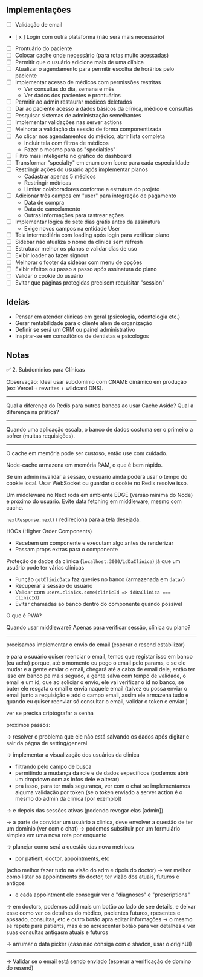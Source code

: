 ## Implementações

- [ ] Validação de email
- [ x ] Login com outra plataforma (não sera mais necessário)
- [ ] Prontuário do paciente
- [ ] Colocar cache onde necessário (para rotas muito acessadas)
- [ ] Permitir que o usuário adicione mais de uma clínica
- [ ] Atualizar o agendamento para permitir escolha de horários pelo paciente
- [ ] Implementar acesso de médicos com permissões restritas
  - Ver consultas do dia, semana e mês
  - Ver dados dos pacientes e prontuários
- [ ] Permitir ao admin restaurar médicos deletados
- [ ] Dar ao paciente acesso a dados básicos da clínica, médico e consultas
- [ ] Pesquisar sistemas de administração semelhantes
- [ ] Implementar validações nas server actions
- [ ] Melhorar a validação da sessão de forma componentizada
- [ ] Ao clicar nos agendamentos do médico, abrir lista completa
  - Incluir tela com filtros de médicos
  - Fazer o mesmo para as "specialties"
- [ ] Filtro mais inteligente no gráfico do dashboard
- [ ] Transformar "specialty" em enum com ícone para cada especialidade
- [ ] Restringir ações do usuário após implementar planos
  - Cadastrar apenas 5 médicos
  - Restringir métricas
  - Limitar colaboradores conforme a estrutura do projeto
- [ ] Adicionar três campos em "user" para integração de pagamento
  - Data de compra
  - Data de cancelamento
  - Outras informações para rastrear ações
- [ ] Implementar lógica de sete dias grátis antes da assinatura
  - Exige novos campos na entidade User
- [ ] Tela intermediária com loading após login para verificar plano
- [ ] Sidebar não atualiza o nome da clínica sem refresh
- [ ] Estruturar melhor os planos e validar dias de uso
- [ ] Exibir loader ao fazer signout
- [ ] Melhorar o footer da sidebar com menu de opções
- [ ] Exibir efeitos ou passo a passo após assinatura do plano
- [ ] Validar o cookie do usuário
- [ ] Evitar que páginas protegidas precisem requisitar "session"

## Ideias
- Pensar em atender clínicas em geral (psicologia, odontologia etc.)
- Gerar rentabilidade para o cliente além de organização
- Definir se será um CRM ou painel administrativo
- Inspirar-se em consultórios de dentistas e psicólogos

## Notas

✅ 2. Subdomínios para Clínicas

Observação: Ideal usar subdomínio com CNAME dinâmico em produção (ex: Vercel + rewrites + wildcard DNS).

---

Qual a diferença do Redis para outros bancos ao usar Cache Aside? Qual a diferença na prática?

----

Quando uma aplicação escala, o banco de dados costuma ser o primeiro a sofrer (muitas requisições).

----

O cache em memória pode ser custoso, então use com cuidado.

Node-cache armazena em memória RAM, o que é bem rápido.

Se um admin invalidar a sessão, o usuário ainda poderá usar o tempo do cookie local. Usar WebSocket ou guardar o cookie no Redis resolve isso.

Um middleware no Next roda em ambiente EDGE (versão mínima do Node) e próximo do usuário.
Evite data fetching em middleware, mesmo com cache.

`nextResponse.next()` redireciona para a tela desejada.

HOCs (Higher Order Components)
- Recebem um componente e executam algo antes de renderizar
- Passam props extras para o componente

Proteção de dados da clínica (`localhost:3000/idDaClinica`) já que um usuário pode ter várias clínicas
- Função `getClinicData` faz queries no banco (armazenada em `data/`)
- Recuperar a sessão do usuário
- Validar com `users.clinics.some(clinicId => idDaClinica === clinicId)`
- Evitar chamadas ao banco dentro do componente quando possível

O que é PWA?

Quando usar middleware? Apenas para verificar sessão, clínica ou plano?



--------------------------------------------
precisamos implementar o envio do email (esperar o resend estabilizar)

e para o suuário quiser reenciar o email, temos que registar isso em banco (eu acho) porque, até o momento eu pego o email pelo params, e se ele mudar e a gente enviar o email, chegará até a caixa de email dele, então ter isso em banco pe mais segudo, a gente salva com tempo de validade, o email e um id, que ao soliciar o envio, ele vai verificar o id no banco, se bater ele resgata o email e envia naquele email (talvez eu possa enviar o email junto a requisição e add o campo email, assim ele armazena tudo e quando eu quiser reenviar só consultar o email, validar o token e enviar )

ver se precisa criptografar a senha






proximos passos:

-> resolver o problema que ele não está salvando os dados após digitar e sair da págna de setting/general

-> implementar a visualização dos usuários da clinica
  - filtrando pelo campo de busca
  - permitindo a mudança da role e de dados expecíficos (podemos abrir um dropdown com as infos dele e alterar)
  - pra issso, para ter mais segurança, ver com o chat se implementamos alguma validação por token (se o token enviado a server action é o mesmo do admin da clinica [por exemplo])

-> e depois das sessões ativas (podendo revogar elas [admin])

-> a parte de convidar um usuário a clinica, deve envolver a questão de ter um domínio (ver com o chat)
-> podemos substituir por um formulário simples em uma nova rota por enquanto


-> planejar como será a questão das nova metricas
  - por patient, doctor, appointments, etc

(acho melhor fazer tudo na visão do adm e dpois do doctor)
-> ver melhor como listar os appointments do doctor, ter vizão dos atuais, futuros e antigos
  - e cada appointment ele conseguir ver o "diagnoses" e "prescriptions"

-> em doctors, podemos add mais um botão ao lado de see details, e deixar esse como ver os detalhes do médico, pacientes futuros, rpesentes e apssado, consultas, etc e outro botão apra editar informações
-> o mesmo se repete para patients, mas é só acrescentar botão para ver detalhes e ver suas consultas antigasm atuais e futuros 

-> arrumar o data picker (caso não consiga com o shadcn, usar o originUI)

------------------
-> Validar se o email está sendo enviado (esperar a verificação de domino do resend)